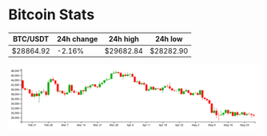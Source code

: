 # Bitcoin Stats

BTC/USDT|24h change|24h high|24h low|
|---|---|---|---|
|$28864.92|-2.16%|$29682.84|$28282.90|

<img src="./chart.svg">

